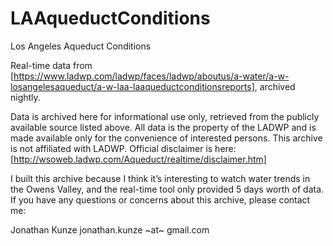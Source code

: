# LAAqueductConditions
Los Angeles Aqueduct Conditions

Real-time data from [https://www.ladwp.com/ladwp/faces/ladwp/aboutus/a-water/a-w-losangelesaqueduct/a-w-laa-laaqueductconditionsreports], archived nightly.

Data is archived here for informational use only, retrieved from the publicly available source listed above. All data is the property of the LADWP and is made available only for the convenience of interested persons. This archive is not affiliated with LADWP. Official disclaimer is here: [http://wsoweb.ladwp.com/Aqueduct/realtime/disclaimer.htm]

I built this archive because I think it’s interesting to watch water trends in the Owens Valley, and the real-time tool only provided 5 days worth of data. If you have any questions or concerns about this archive, please contact me:

Jonathan Kunze
jonathan.kunze ~at~ gmail.com
